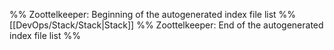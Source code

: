 %% Zoottelkeeper: Beginning of the autogenerated index file list  %%
 [[DevOps/Stack/Stack|Stack]]
%% Zoottelkeeper: End of the autogenerated index file list  %%
